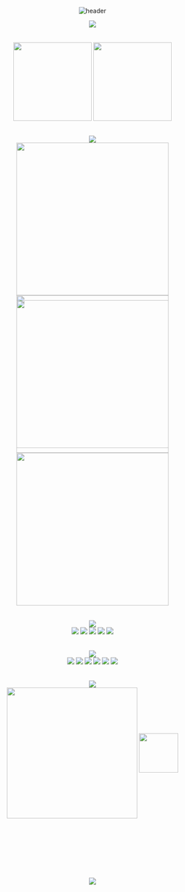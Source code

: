 <div align="center"> 
  
  ![header](https://capsule-render.vercel.app/api?height=100&type=waving&animation=fadeIn&color=0:9DE4FF,20:FFD2D7,50:B4E5FF,80:FFDEE9,100:3CC2FF)

<div align="center">
<a href="https://git.io/typing-svg"><img src="https://readme-typing-svg.demolab.com?font=Caveat&weight=500&size=60&duration=4000&pause=1000&color=82B3ED79&center=true&vCenter=true&random=false&width=435&height=70&lines=eunyoung's+github" /></a>
</div>
</br>
</br>
<div>    
  <a href="https://github.com/eunnu"><img align="center" style="height:180px" src="https://github-readme-stats.vercel.app/api?username=eunnu&theme=default&show_icons=true&include_all_commits=true&hide_rank=true" /></a>
  <a href="https://github.com/eunnu"><img align="center" style="height:180px" src="https://github-readme-stats.vercel.app/api/top-langs/?username=eunnu&layout=compact&&theme=default&show_icons=true" /></a>
</div>
</br></br>
<div style="height:360px;">
  <div align="center">
    <a href="https://git.io/typing-svg"><img src="https://readme-typing-svg.demolab.com?font=Caveat&weight=500&size=30&duration=4000&pause=1000&color=6482B9&center=true&vCenter=true&random=false&repeat=false&width=435&height=70&lines=project" /></a>
  </div> 
  <a href="https://github.com/eunnu/Bobs"><img align="center" style="width:350px;" src="https://github-readme-stats.vercel.app/api/pin/?username=eunnu&repo=Bobs&theme=default&show_icons=true" /></a>
  <a href="https://github.com/eunnu/Soboro"><img align="center" style="width:350px;" src="https://github-readme-stats.vercel.app/api/pin/?username=eunnu&repo=Soboro&theme=default&show_icons=true" /></a></div></br>
  <a href="https://github.com/eunnu/Fri"><img align="center" style="width:350px;" src="https://github-readme-stats.vercel.app/api/pin/?username=eunnu&repo=Fri&theme=default&show_icons=true" /></a>
  <a href="https://github.com/eunnu/capstone"><img align="center" style="width:350px;" src="https://github-readme-stats.vercel.app/api/pin/?username=eunnu&repo=capstone&theme=default&show_icons=true" /></a>
</div>
  <br/></br>
</div> 
<div>
  <div align="center">
    <a href="https://git.io/typing-svg"><img src="https://readme-typing-svg.demolab.com?font=Caveat&weight=500&size=30&duration=4000&pause=1000&color=8c8c8c&center=true&vCenter=true&random=false&repeat=false&width=435&height=70&lines=skills" /></a>
  </div>
  <div align="center">
    <img src="https://img.shields.io/badge/C++-512BD4?style=flat&logo=cplusplus&logoColor=white">
    <img src="https://img.shields.io/badge/C-A8B9CC?style=flat&logo=c&logoColor=white">
    <img src="https://img.shields.io/badge/python-3776AB?style=flat&logo=python&logoColor=white">
    <img src="https://img.shields.io/badge/React-61DAFB?style=flat&logo=react&logoColor=white">
    <img src="https://img.shields.io/badge/JS-F7DF1E?style=flat&logo=javascript&logoColor=white">
  </div>
</div>
</br></br>
<div>
  <div align="center">
    <a href="https://git.io/typing-svg"><img src="https://readme-typing-svg.demolab.com?font=Caveat&weight=500&size=30&duration=4000&pause=1000&color=8c8c8c&center=true&vCenter=true&random=false&repeat=false&width=435&height=70&lines=try" /></a>
  </div>
  <div align="center">
    <img src="https://img.shields.io/badge/Flask-000000?style=flat&logo=flask&logoColor=white">
    <img src="https://img.shields.io/badge/Django-092E20?style=flat&logo=django&logoColor=white">
    <img src="https://img.shields.io/badge/Vue.js-4FC08D?style=flat&logo=vuedotjs&logoColor=white">
    <img src="https://img.shields.io/badge/Next.js-000000?style=flat&logo=nextdotjs&logoColor=white">
    <img src="https://img.shields.io/badge/Redux toolkit-764ABC?style=flat&logo=redux&logoColor=white">
    <img src="https://img.shields.io/badge/Typescript-3178C6?style=flat&logo=typescript&logoColor=white">
  </div>
</div>
</br></br>
<div>
  <div align="center">
    <a href="https://git.io/typing-svg"><img src="https://readme-typing-svg.demolab.com?font=Caveat&weight=500&size=30&duration=4000&pause=1000&color=8c8c8c&center=true&vCenter=true&random=false&repeat=false&width=435&height=70&lines=Study" /></a>
  </div>
  <div align="center"> 
   <a href="https://github.com/eunnu/coding-flow"><img align="center"  style="width:300px;" src="https://github-readme-stats.vercel.app/api/pin/?username=eunnu&repo=coding-flow&theme=transparent&show_icons=true" /></a>
    <a href="https://github.com/eunnu/coding-flow"><img align="center" style="height:90px;" src="http://mazassumnida.wtf/api/v2/generate_badge?boj=angellina94" /></a>
</div>
</div>
</br></br></br></br></br></br></br></br>
<div align="center"> 
  <a>
    <img src="https://img.shields.io/badge/angellina9413@gmail.com-EA4335?style=for-the-badge&logo=Gmail&logoColor=white">
  </a>
</div>

